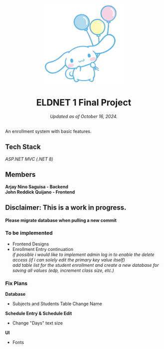 <p align="center">
  <img src="assets/cinnamoroll.png" alt="Cinnamoroll">
</p>

<h1 align="center"> ELDNET 1 Final Project </h1>
<p align="center"><i >Updated as of October 16, 2024.</i></p><br>
An enrollment system with basic features.

## Tech Stack
<i>ASP.NET MVC (.NET 8)</i>

## Members
**Arjay Nino Saguisa - Backend**<br>
**John Reddick Quijano - Frontend**

## **Disclaimer: This is a work in progress.**

#### **Please migrate database when pulling a new commit**

### To be implemented

 - Frontend Designs
 - Enrollment Entry continuation<br>
    <i>if possible i would like to implement admin log in to enable the delete access (if i can solely edit the primary key value itself)<br>
    add table list for the student enrollment and create a new database for saving all values (edp, increment class size, etc.)</i>

### Fix Plans

**Database**
 - Subjects and Students Table Change Name

**Schedule Entry & Schedule Edit**
 - Change "Days" text size

**UI**
 - Fonts
